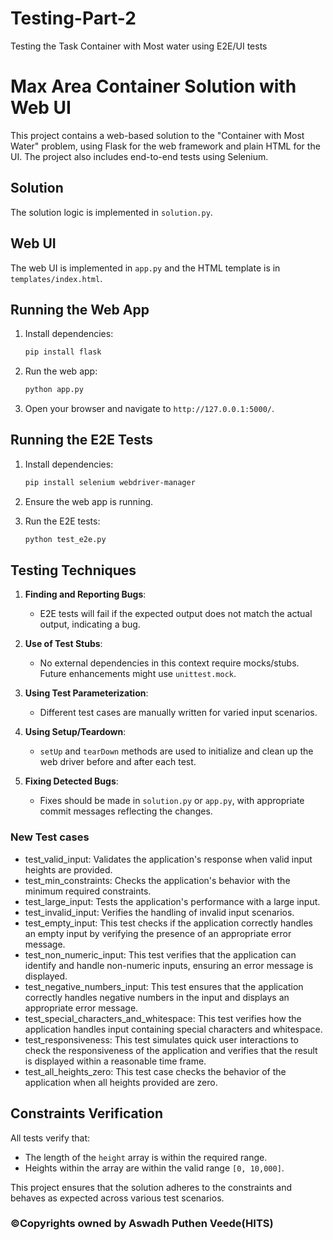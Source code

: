 # Testing-Part-2
Testing the Task Container with Most water using E2E/UI tests

# Max Area Container Solution with Web UI

This project contains a web-based solution to the "Container with Most Water" problem, using Flask for the web framework and plain HTML for the UI. The project also includes end-to-end tests using Selenium.

## Solution

The solution logic is implemented in `solution.py`.

## Web UI

The web UI is implemented in `app.py` and the HTML template is in `templates/index.html`.

## Running the Web App

1. Install dependencies:
    ```bash
    pip install flask
    ```

2. Run the web app:
    ```bash
    python app.py
    ```

3. Open your browser and navigate to `http://127.0.0.1:5000/`.

## Running the E2E Tests

1. Install dependencies:
    ```bash
    pip install selenium webdriver-manager
    ```

2. Ensure the web app is running.

3. Run the E2E tests:
    ```bash
    python test_e2e.py
    ```

## Testing Techniques

1. **Finding and Reporting Bugs**:
    - E2E tests will fail if the expected output does not match the actual output, indicating a bug.

2. **Use of Test Stubs**:
    - No external dependencies in this context require mocks/stubs. Future enhancements might use `unittest.mock`.

3. **Using Test Parameterization**:
    - Different test cases are manually written for varied input scenarios.

4. **Using Setup/Teardown**:
    - `setUp` and `tearDown` methods are used to initialize and clean up the web driver before and after each test.

5. **Fixing Detected Bugs**:
    - Fixes should be made in `solution.py` or `app.py`, with appropriate commit messages reflecting the changes.

### New Test cases
- test_valid_input: Validates the application's response when valid input heights are provided.
- test_min_constraints: Checks the application's behavior with the minimum required constraints.
- test_large_input: Tests the application's performance with a large input.
- test_invalid_input: Verifies the handling of invalid input scenarios.
- test_empty_input: This test checks if the application correctly handles an empty input by verifying the presence of an appropriate error message.
- test_non_numeric_input: This test verifies that the application can identify and handle non-numeric inputs, ensuring an error message is displayed.
- test_negative_numbers_input: This test ensures that the application correctly handles negative numbers in the input and displays an appropriate error message.
- test_special_characters_and_whitespace: This test verifies how the application handles input containing special characters and whitespace.
- test_responsiveness: This test simulates quick user interactions to check the responsiveness of the application and verifies that the result is displayed within a reasonable time frame.
- test_all_heights_zero: This test case checks the behavior of the application when all heights provided are zero.

## Constraints Verification

All tests verify that:
- The length of the `height` array is within the required range.
- Heights within the array are within the valid range `[0, 10,000]`.

This project ensures that the solution adheres to the constraints and behaves as expected across various test scenarios.

### ©Copyrights owned by Aswadh Puthen Veede(HITS)
